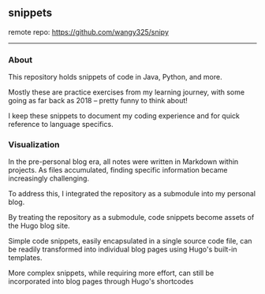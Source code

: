 ## snippets

remote repo: https://github.com/wangy325/snipy

---

### About

This repository holds snippets of code in Java, Python, and more.

Mostly these are practice exercises from my learning journey, with some going as far back as 2018 – pretty funny to think about!

I keep these snippets to document my coding experience and for quick reference to language specifics.

### Visualization

In the pre-personal blog era, all notes were written in Markdown within projects. As files accumulated, 
finding specific information became increasingly challenging.

To address this, I integrated the repository as a submodule into my personal blog.

By treating the repository as a submodule, code snippets become assets of the Hugo blog site.

Simple code snippets, easily encapsulated in a single source code file, can be readily transformed into 
individual blog pages using Hugo's built-in templates.

More complex snippets, while requiring more effort, can still be incorporated into blog pages through Hugo's shortcodes

